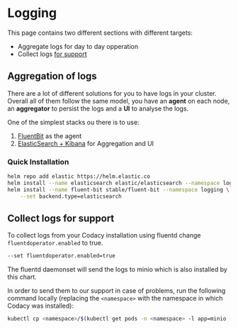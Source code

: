 # Logging

This page contains two different sections with different targets:

- Aggregate logs for day to day opperation
- Collect logs [for support](#collect-logs-for-support)

## Aggregation of logs

There are a lot of different solutions for you to have logs in your
cluster. Overall all of them follow the same model, you have an **agent**
on each node, an **aggregator** to persist the logs and a **UI** to analyse the logs. 

One of the simplest stacks ou there is to use:

1. [FluentBit](https://github.com/helm/charts/tree/master/stable/fluent-bit) as the agent
2. [ElasticSearch + Kibana](https://github.com/elastic/helm-charts/tree/master/elasticsearch) for Aggregation and UI

### Quick Installation

```bash
helm repo add elastic https://helm.elastic.co
helm install --name elasticsearch elastic/elasticsearch --namespace logging
helm install --name fluent-bit stable/fluent-bit --namespace logging \
    --set backend.type=elasticsearch
```

## Collect logs for support

To collect logs from your Codacy installation using fluentd change `fluentdoperator.enabled` to true.

```bash
--set fluentdoperator.enabled=true
```

The fluentd daemonset will send the logs to minio which is also installed by this chart.

In order to send them to our support in case of problems, run the following command locally (replacing the `<namespace>` with the namespace in which Codacy was installed):

```bash
kubectl cp <namespace>/$(kubectl get pods -n <namespace> -l app=minio -o jsonpath='{.items[*].metadata.name}'):/export/fluentd-bucket ./logs
```
